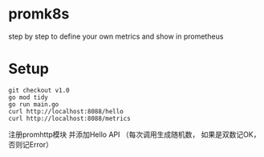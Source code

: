 # promk8s
step by step to define your own  metrics and show in prometheus
# Setup

```
git checkout v1.0
go mod tidy
go run main.go
curl http://localhost:8088/hello
curl http://localhost:8088/metrics
```
注册promhttp模块 并添加Hello API （每次调用生成随机数， 如果是双数记OK， 否则记Error）

#
